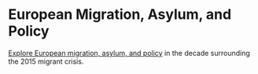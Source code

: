 # European Migration, Asylum, and Policy

[Explore European migration, asylum, and policy](https://nbviewer.jupyter.org/github/hpatin/European-Migration-and-Policy/blob/master/European%20Migration%2C%20Asylum%2C%20and%20Policy.ipynb) in the decade surrounding the 2015 migrant crisis.
